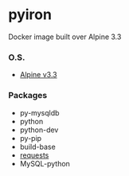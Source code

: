 # pyiron
Docker image built over Alpine 3.3 

### O.S.
- [Alpine v3.3](https://alpinelinux.org/posts/Alpine-3.3.3-released.html)

### Packages
- py-mysqldb
- python
- python-dev
- py-pip
- build-base
- [requests](http://docs.python-requests.org/en/master/)
- MySQL-python
